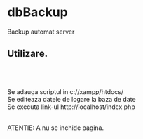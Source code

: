 # dbBackup
Backup automat server


<h2>Utilizare.</h2></br></br>

Se adauga scriptul in c://xampp/htdocs/ </br>
Se editeaza datele de logare la baza de date</br>
Se executa link-ul http://localhost/index.php</br></br>

ATENTIE: A nu se inchide pagina.
